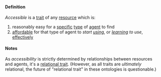 #### Definition

*Accessible* is a [trait](https://github.com/gcassel/Modular-Organizing-Terminology/blob/master/terms/trait.md) of any [resource](https://github.com/gcassel/Modular-Organizing-Terminology/blob/master/terms/resource.md) which is:

1. reasonably easy for a [specific](https://github.com/gcassel/Modular-Organizing-Terminology/blob/master/terms/specific.md) [type](https://github.com/gcassel/Modular-Organizing-Terminology/blob/master/terms/type.md) of [agent](https://github.com/gcassel/Modular-Organizing-Terminology/blob/master/terms/agent.md) to find
2. [affordable](https://github.com/gcassel/Modular-Organizing-Terminology/blob/master/terms/afford.md) for that type of agent to *start [using](https://github.com/gcassel/Modular-Organizing-Terminology/blob/master/terms/use.md)*, or *[learning](https://github.com/gcassel/Modular-Organizing-Terminology/blob/master/terms/learn.md) to use*, [effectively](https://github.com/gcassel/Modular-Organizing-Terminology/blob/master/terms/effect.md)

#### Notes
As *accessibility* is strictly determined by relationships between resources and agents, it's a [relational trait](https://github.com/gcassel/Modular-Organizing-Terminology/blob/master/terms/relational-trait.md).  (However, as all traits are *ultimately* relational, the future of "relational trait" in these ontologies is questionable.)
